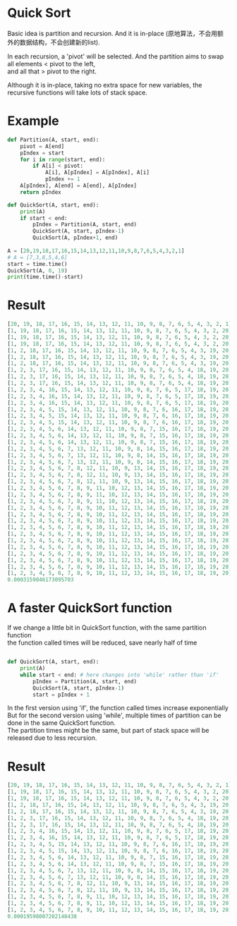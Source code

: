 # Quick Sort
Basic idea is partition and recursion. And it is in-place (原地算法，不会用额外的数据结构，不会创建新的list).  

In each recursion, a 'pivot' will be selected. And the partition aims to swap all elements < pivot to the left,   
and all that > pivot to the right. 

Although it is in-place, taking no extra space for new variables, the recursive functions will take lots of stack space. 

# Example
```py
def Partition(A, start, end):
    pivot = A[end]
    pIndex = start
    for i in range(start, end):
        if A[i] < pivot:
            A[i], A[pIndex] = A[pIndex], A[i]
            pIndex += 1
    A[pIndex], A[end] = A[end], A[pIndex]
    return pIndex

def QuickSort(A, start, end):
    print(A)
    if start < end:
        pIndex = Partition(A, start, end)
        QuickSort(A, start, pIndex-1)
        QuickSort(A, pIndex+1, end)
        
A = [20,19,18,17,16,15,14,13,12,11,10,9,8,7,6,5,4,3,2,1]
# A = [7,3,8,5,4,6]
start = time.time()
QuickSort(A, 0, 19)
print(time.time()-start)
```

# Result
```py
[20, 19, 18, 17, 16, 15, 14, 13, 12, 11, 10, 9, 8, 7, 6, 5, 4, 3, 2, 1]
[1, 19, 18, 17, 16, 15, 14, 13, 12, 11, 10, 9, 8, 7, 6, 5, 4, 3, 2, 20]
[1, 19, 18, 17, 16, 15, 14, 13, 12, 11, 10, 9, 8, 7, 6, 5, 4, 3, 2, 20]
[1, 19, 18, 17, 16, 15, 14, 13, 12, 11, 10, 9, 8, 7, 6, 5, 4, 3, 2, 20]
[1, 2, 18, 17, 16, 15, 14, 13, 12, 11, 10, 9, 8, 7, 6, 5, 4, 3, 19, 20]
[1, 2, 18, 17, 16, 15, 14, 13, 12, 11, 10, 9, 8, 7, 6, 5, 4, 3, 19, 20]
[1, 2, 18, 17, 16, 15, 14, 13, 12, 11, 10, 9, 8, 7, 6, 5, 4, 3, 19, 20]
[1, 2, 3, 17, 16, 15, 14, 13, 12, 11, 10, 9, 8, 7, 6, 5, 4, 18, 19, 20]
[1, 2, 3, 17, 16, 15, 14, 13, 12, 11, 10, 9, 8, 7, 6, 5, 4, 18, 19, 20]
[1, 2, 3, 17, 16, 15, 14, 13, 12, 11, 10, 9, 8, 7, 6, 5, 4, 18, 19, 20]
[1, 2, 3, 4, 16, 15, 14, 13, 12, 11, 10, 9, 8, 7, 6, 5, 17, 18, 19, 20]
[1, 2, 3, 4, 16, 15, 14, 13, 12, 11, 10, 9, 8, 7, 6, 5, 17, 18, 19, 20]
[1, 2, 3, 4, 16, 15, 14, 13, 12, 11, 10, 9, 8, 7, 6, 5, 17, 18, 19, 20]
[1, 2, 3, 4, 5, 15, 14, 13, 12, 11, 10, 9, 8, 7, 6, 16, 17, 18, 19, 20]
[1, 2, 3, 4, 5, 15, 14, 13, 12, 11, 10, 9, 8, 7, 6, 16, 17, 18, 19, 20]
[1, 2, 3, 4, 5, 15, 14, 13, 12, 11, 10, 9, 8, 7, 6, 16, 17, 18, 19, 20]
[1, 2, 3, 4, 5, 6, 14, 13, 12, 11, 10, 9, 8, 7, 15, 16, 17, 18, 19, 20]
[1, 2, 3, 4, 5, 6, 14, 13, 12, 11, 10, 9, 8, 7, 15, 16, 17, 18, 19, 20]
[1, 2, 3, 4, 5, 6, 14, 13, 12, 11, 10, 9, 8, 7, 15, 16, 17, 18, 19, 20]
[1, 2, 3, 4, 5, 6, 7, 13, 12, 11, 10, 9, 8, 14, 15, 16, 17, 18, 19, 20]
[1, 2, 3, 4, 5, 6, 7, 13, 12, 11, 10, 9, 8, 14, 15, 16, 17, 18, 19, 20]
[1, 2, 3, 4, 5, 6, 7, 13, 12, 11, 10, 9, 8, 14, 15, 16, 17, 18, 19, 20]
[1, 2, 3, 4, 5, 6, 7, 8, 12, 11, 10, 9, 13, 14, 15, 16, 17, 18, 19, 20]
[1, 2, 3, 4, 5, 6, 7, 8, 12, 11, 10, 9, 13, 14, 15, 16, 17, 18, 19, 20]
[1, 2, 3, 4, 5, 6, 7, 8, 12, 11, 10, 9, 13, 14, 15, 16, 17, 18, 19, 20]
[1, 2, 3, 4, 5, 6, 7, 8, 9, 11, 10, 12, 13, 14, 15, 16, 17, 18, 19, 20]
[1, 2, 3, 4, 5, 6, 7, 8, 9, 11, 10, 12, 13, 14, 15, 16, 17, 18, 19, 20]
[1, 2, 3, 4, 5, 6, 7, 8, 9, 11, 10, 12, 13, 14, 15, 16, 17, 18, 19, 20]
[1, 2, 3, 4, 5, 6, 7, 8, 9, 10, 11, 12, 13, 14, 15, 16, 17, 18, 19, 20]
[1, 2, 3, 4, 5, 6, 7, 8, 9, 10, 11, 12, 13, 14, 15, 16, 17, 18, 19, 20]
[1, 2, 3, 4, 5, 6, 7, 8, 9, 10, 11, 12, 13, 14, 15, 16, 17, 18, 19, 20]
[1, 2, 3, 4, 5, 6, 7, 8, 9, 10, 11, 12, 13, 14, 15, 16, 17, 18, 19, 20]
[1, 2, 3, 4, 5, 6, 7, 8, 9, 10, 11, 12, 13, 14, 15, 16, 17, 18, 19, 20]
[1, 2, 3, 4, 5, 6, 7, 8, 9, 10, 11, 12, 13, 14, 15, 16, 17, 18, 19, 20]
[1, 2, 3, 4, 5, 6, 7, 8, 9, 10, 11, 12, 13, 14, 15, 16, 17, 18, 19, 20]
[1, 2, 3, 4, 5, 6, 7, 8, 9, 10, 11, 12, 13, 14, 15, 16, 17, 18, 19, 20]
[1, 2, 3, 4, 5, 6, 7, 8, 9, 10, 11, 12, 13, 14, 15, 16, 17, 18, 19, 20]
[1, 2, 3, 4, 5, 6, 7, 8, 9, 10, 11, 12, 13, 14, 15, 16, 17, 18, 19, 20]
[1, 2, 3, 4, 5, 6, 7, 8, 9, 10, 11, 12, 13, 14, 15, 16, 17, 18, 19, 20]
0.0003159046173095703
```

# A faster QuickSort function
If we change a little bit in QuickSort function, with the same partition function  
the function called times will be reduced, save nearly half of time
```py

def QuickSort(A, start, end):
    print(A)
    while start < end: # here changes into 'while' rather than 'if'
        pIndex = Partition(A, start, end)
        QuickSort(A, start, pIndex-1)
        start = pIndex + 1
```
In the first version using 'if', the function called times increase exponentially  
But for the second version using 'while', multiple times of partition can be done in the same QuickSort function.  
The partition times might be the same, but part of stack space will be released due to less recursion.

# Result
```py
[20, 19, 18, 17, 16, 15, 14, 13, 12, 11, 10, 9, 8, 7, 6, 5, 4, 3, 2, 1]
[1, 19, 18, 17, 16, 15, 14, 13, 12, 11, 10, 9, 8, 7, 6, 5, 4, 3, 2, 20]
[1, 19, 18, 17, 16, 15, 14, 13, 12, 11, 10, 9, 8, 7, 6, 5, 4, 3, 2, 20]
[1, 2, 18, 17, 16, 15, 14, 13, 12, 11, 10, 9, 8, 7, 6, 5, 4, 3, 19, 20]
[1, 2, 18, 17, 16, 15, 14, 13, 12, 11, 10, 9, 8, 7, 6, 5, 4, 3, 19, 20]
[1, 2, 3, 17, 16, 15, 14, 13, 12, 11, 10, 9, 8, 7, 6, 5, 4, 18, 19, 20]
[1, 2, 3, 17, 16, 15, 14, 13, 12, 11, 10, 9, 8, 7, 6, 5, 4, 18, 19, 20]
[1, 2, 3, 4, 16, 15, 14, 13, 12, 11, 10, 9, 8, 7, 6, 5, 17, 18, 19, 20]
[1, 2, 3, 4, 16, 15, 14, 13, 12, 11, 10, 9, 8, 7, 6, 5, 17, 18, 19, 20]
[1, 2, 3, 4, 5, 15, 14, 13, 12, 11, 10, 9, 8, 7, 6, 16, 17, 18, 19, 20]
[1, 2, 3, 4, 5, 15, 14, 13, 12, 11, 10, 9, 8, 7, 6, 16, 17, 18, 19, 20]
[1, 2, 3, 4, 5, 6, 14, 13, 12, 11, 10, 9, 8, 7, 15, 16, 17, 18, 19, 20]
[1, 2, 3, 4, 5, 6, 14, 13, 12, 11, 10, 9, 8, 7, 15, 16, 17, 18, 19, 20]
[1, 2, 3, 4, 5, 6, 7, 13, 12, 11, 10, 9, 8, 14, 15, 16, 17, 18, 19, 20]
[1, 2, 3, 4, 5, 6, 7, 13, 12, 11, 10, 9, 8, 14, 15, 16, 17, 18, 19, 20]
[1, 2, 3, 4, 5, 6, 7, 8, 12, 11, 10, 9, 13, 14, 15, 16, 17, 18, 19, 20]
[1, 2, 3, 4, 5, 6, 7, 8, 12, 11, 10, 9, 13, 14, 15, 16, 17, 18, 19, 20]
[1, 2, 3, 4, 5, 6, 7, 8, 9, 11, 10, 12, 13, 14, 15, 16, 17, 18, 19, 20]
[1, 2, 3, 4, 5, 6, 7, 8, 9, 11, 10, 12, 13, 14, 15, 16, 17, 18, 19, 20]
[1, 2, 3, 4, 5, 6, 7, 8, 9, 10, 11, 12, 13, 14, 15, 16, 17, 18, 19, 20]
0.00019598007202148438
```



